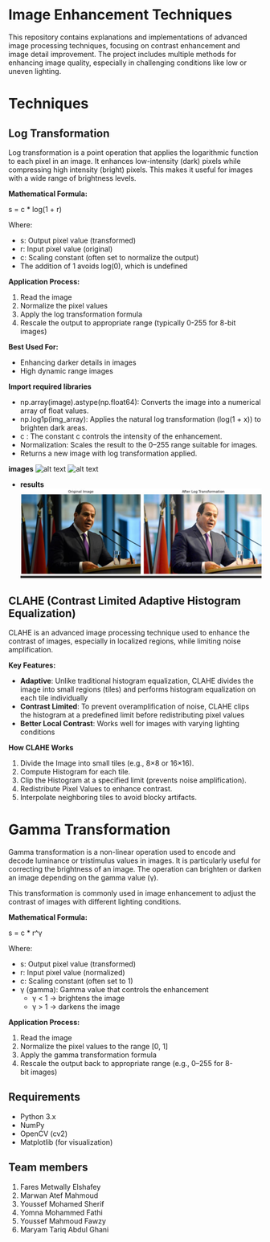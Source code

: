 # Image Enhancement Techniques

This repository contains explanations and implementations of advanced image processing techniques, focusing on contrast enhancement and image detail improvement. The project includes multiple methods for enhancing image quality, especially in challenging conditions like low or uneven lighting.

# Techniques

## Log Transformation

Log transformation is a point operation that applies the logarithmic function to each pixel in an image. It enhances low-intensity (dark) pixels while compressing high intensity (bright) pixels. 
This makes it useful for images with a wide range of brightness levels.

**Mathematical Formula:**

s = c * log(1 + r)

Where:
- s: Output pixel value (transformed)
- r: Input pixel value (original)
- c: Scaling constant (often set to normalize the output)
- The addition of 1 avoids log(0), which is undefined

**Application Process:**
1. Read the image
2. Normalize the pixel values
3. Apply the log transformation formula
4. Rescale the output to appropriate range (typically 0-255 for 8-bit images)

**Best Used For:**
- Enhancing darker details in images
- High dynamic range images

**Import required libraries**
- np.array(image).astype(np.float64): Converts the image into a numerical array of float values.
- np.log1p(img_array): Applies the natural log transformation (log(1 + x)) to brighten dark areas.
- c : The constant c controls the intensity of the enhancement.
- Normalization: Scales the result to the 0–255 range suitable for images.
- Returns a new image with log transformation applied.

**images**
![alt text](<./WhatsApp Image 2025-05-12 at 02.22.30_a7658bd9.jpg>)
![alt text](</WhatsApp Image 2025-05-12 at 02.22.30_a9e6957b.jpg>)
- **results**
![alt text](</fullMark.jpg>)

## CLAHE (Contrast Limited Adaptive Histogram Equalization)

CLAHE is an advanced image processing technique used to enhance the contrast of images, especially in localized regions, while limiting noise amplification.

**Key Features:**
- **Adaptive**: Unlike traditional histogram equalization, CLAHE divides the image into small regions (tiles) and performs histogram equalization on each tile individually
- **Contrast Limited**: To prevent overamplification of noise, CLAHE clips the histogram at a predefined limit before redistributing pixel values
- **Better Local Contrast**: Works well for images with varying lighting conditions

**How CLAHE Works**
1.	Divide the Image into small tiles (e.g., 8×8 or 16×16).
2.	Compute Histogram for each tile.
3.	Clip the Histogram at a specified limit (prevents noise amplification).
4.	Redistribute Pixel Values to enhance contrast.
5.	Interpolate neighboring tiles to avoid blocky artifacts.

# Gamma Transformation

Gamma transformation is a non-linear operation used to encode and decode luminance or tristimulus values in images. It is particularly useful for correcting the brightness of an image. The operation can brighten or darken an image depending on the gamma value (γ).

This transformation is commonly used in image enhancement to adjust the contrast of images with different lighting conditions.

**Mathematical Formula:**

s = c * r^γ

Where:
- s: Output pixel value (transformed)
- r: Input pixel value (normalized)
- c: Scaling constant (often set to 1)
- γ (gamma): Gamma value that controls the enhancement
  - γ < 1 → brightens the image
  - γ > 1 → darkens the image

**Application Process:**
1. Read the image
2. Normalize the pixel values to the range [0, 1]
3. Apply the gamma transformation formula
4. Rescale the output back to appropriate range (e.g., 0–255 for 8-bit images)

## Requirements

- Python 3.x
- NumPy
- OpenCV (cv2)
- Matplotlib (for visualization)

## Team members
1. Fares Metwally Elshafey                                          
2. Marwan Atef Mahmoud
3. Youssef Mohamed Sherif
4. Yomna Mohammed Fathi
5. Youssef Mahmoud Fawzy
6. Maryam Tariq Abdul Ghani                                                      

